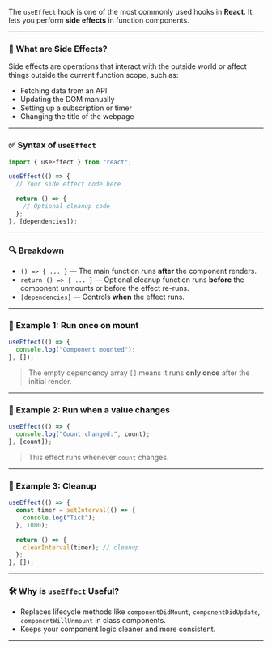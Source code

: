 The `useEffect` hook is one of the most commonly used hooks in **React**. It lets you perform **side effects** in function components.

---

### 🔄 What are Side Effects?

Side effects are operations that interact with the outside world or affect things outside the current function scope, such as:

* Fetching data from an API
* Updating the DOM manually
* Setting up a subscription or timer
* Changing the title of the webpage

---

### ✅ Syntax of `useEffect`

```js
import { useEffect } from "react";

useEffect(() => {
  // Your side effect code here

  return () => {
    // Optional cleanup code
  };
}, [dependencies]);
```

---

### 🔍 Breakdown

* `() => { ... }` — The main function runs **after** the component renders.
* `return () => { ... }` — Optional cleanup function runs **before** the component unmounts or before the effect re-runs.
* `[dependencies]` — Controls **when** the effect runs.

---

### 🧠 Example 1: Run once on mount

```js
useEffect(() => {
  console.log("Component mounted");
}, []);
```

> The empty dependency array `[]` means it runs **only once** after the initial render.

---

### 🔁 Example 2: Run when a value changes

```js
useEffect(() => {
  console.log("Count changed:", count);
}, [count]);
```

> This effect runs whenever `count` changes.

---

### 🧹 Example 3: Cleanup

```js
useEffect(() => {
  const timer = setInterval(() => {
    console.log("Tick");
  }, 1000);

  return () => {
    clearInterval(timer); // cleanup
  };
}, []);
```

---

### 🛠 Why is `useEffect` Useful?

* Replaces lifecycle methods like `componentDidMount`, `componentDidUpdate`, `componentWillUnmount` in class components.
* Keeps your component logic cleaner and more consistent.

---

